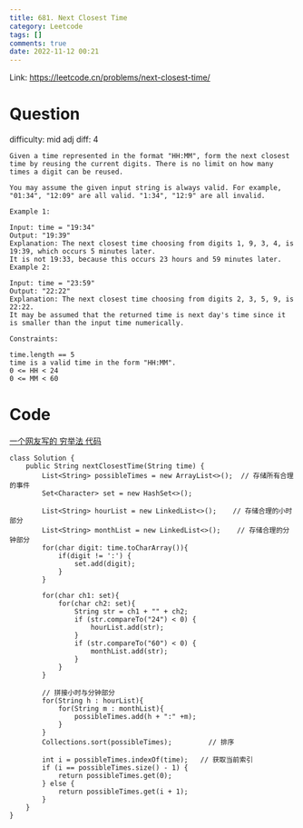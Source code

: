 ```yaml
---
title: 681. Next Closest Time
category: Leetcode
tags: []
comments: true
date: 2022-11-12 00:21
---
```



Link: https://leetcode.cn/problems/next-closest-time/

# Question

difficulty: mid
adj diff: 4

    Given a time represented in the format "HH:MM", form the next closest time by reusing the current digits. There is no limit on how many times a digit can be reused.

    You may assume the given input string is always valid. For example, "01:34", "12:09" are all valid. "1:34", "12:9" are all invalid.

    Example 1:

    Input: time = "19:34"
    Output: "19:39"
    Explanation: The next closest time choosing from digits 1, 9, 3, 4, is 19:39, which occurs 5 minutes later.
    It is not 19:33, because this occurs 23 hours and 59 minutes later.
    Example 2:

    Input: time = "23:59"
    Output: "22:22"
    Explanation: The next closest time choosing from digits 2, 3, 5, 9, is 22:22.
    It may be assumed that the returned time is next day's time since it is smaller than the input time numerically.

    Constraints:

    time.length == 5
    time is a valid time in the form "HH:MM".
    0 <= HH < 24
    0 <= MM < 60

# Code

[一个网友写的 穷举法 代码](https://leetcode.cn/problems/next-closest-time/solution/jian-dan-yi-dong-de-suan-fa-yi-kan-jiu-d-t7q2/)

```
class Solution {
    public String nextClosestTime(String time) {
    	List<String> possibleTimes = new ArrayList<>();  // 存储所有合理的事件
    	Set<Character> set = new HashSet<>();

    	List<String> hourList = new LinkedList<>();    // 存储合理的小时部分
    	List<String> monthList = new LinkedList<>();    // 存储合理的分钟部分
    	for(char digit: time.toCharArray()){
    		if(digit != ':') {
                set.add(digit);
            }
    	}

    	for(char ch1: set){
    		for(char ch2: set){
    			String str = ch1 + "" + ch2;
    			if (str.compareTo("24") < 0) {
                    hourList.add(str);
                }
    			if (str.compareTo("60") < 0) {
                    monthList.add(str);
                }
    		}
    	}

    	// 拼接小时与分钟部分
    	for(String h : hourList){
    		for(String m : monthList){
    			possibleTimes.add(h + ":" +m);
    		}
    	}
    	Collections.sort(possibleTimes);         // 排序
    	
        int i = possibleTimes.indexOf(time);   // 获取当前索引
    	if (i == possibleTimes.size() - 1) {
            return possibleTimes.get(0);
        } else {
            return possibleTimes.get(i + 1);
        }
    }
}
```
